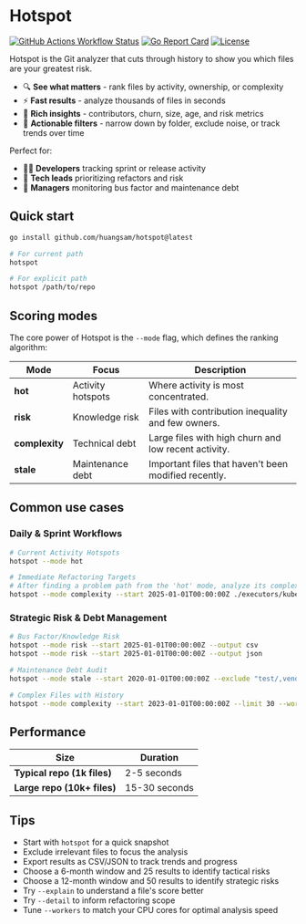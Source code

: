 # Hotspot

[![GitHub Actions Workflow Status](https://img.shields.io/github/actions/workflow/status/huangsam/hotspot/ci.yml)](https://github.com/huangsam/hotspot/actions)
[![Go Report Card](https://goreportcard.com/badge/github.com/huangsam/hotspot)](https://goreportcard.com/report/github.com/huangsam/hotspot)
[![License](https://img.shields.io/github/license/huangsam/hotspot)](https://github.com/huangsam/hotspot/blob/main/LICENSE)

Hotspot is the Git analyzer that cuts through history to show you which files are your greatest risk.

- 🔍 **See what matters** - rank files by activity, ownership, or complexity
- ⚡ **Fast results** - analyze thousands of files in seconds
- 🧮 **Rich insights** - contributors, churn, size, age, and risk metrics
- 🎯 **Actionable filters** - narrow down by folder, exclude noise, or track trends over time

Perfect for:

- 🧑‍💻 **Developers** tracking sprint or release activity
- 🧹 **Tech leads** prioritizing refactors and risk
- 🧾 **Managers** monitoring bus factor and maintenance debt

## Quick start

```bash
go install github.com/huangsam/hotspot@latest

# For current path
hotspot

# For explicit path
hotspot /path/to/repo
```

## Scoring modes

The core power of Hotspot is the `--mode` flag, which defines the ranking algorithm:

| Mode | Focus | Description |
|------|---------|-------------|
| **hot** | Activity hotspots | Where activity is most concentrated. |
| **risk** | Knowledge risk | Files with contribution inequality and few owners. |
| **complexity** | Technical debt | Large files with high churn and low recent activity. |
| **stale** | Maintenance debt | Important files that haven't been modified recently. |

## Common use cases

### Daily & Sprint Workflows

```bash
# Current Activity Hotspots
hotspot --mode hot

# Immediate Refactoring Targets
# After finding a problem path from the 'hot' mode, analyze its complexity
hotspot --mode complexity --start 2025-01-01T00:00:00Z ./executors/kubernetes
```

### Strategic Risk & Debt Management

```bash
# Bus Factor/Knowledge Risk
hotspot --mode risk --start 2025-01-01T00:00:00Z --output csv
hotspot --mode risk --start 2025-01-01T00:00:00Z --output json

# Maintenance Debt Audit
hotspot --mode stale --start 2020-01-01T00:00:00Z --exclude "test/,vendor/"

# Complex Files with History
hotspot --mode complexity --start 2023-01-01T00:00:00Z --limit 30 --workers 10 --follow
```

## Performance

|Size|Duration|
|---|---|
|**Typical repo (1k files)**|2-5 seconds|
|**Large repo (10k+ files)**|15-30 seconds|

## Tips

- Start with `hotspot` for a quick snapshot
- Exclude irrelevant files to focus the analysis
- Export results as CSV/JSON to track trends and progress
- Choose a 6-month window and 25 results to identify tactical risks
- Choose a 12-month window and 50 results to identify strategic risks
- Try `--explain` to understand a file's score better
- Try `--detail` to inform refactoring scope
- Tune `--workers` to match your CPU cores for optimal analysis speed
